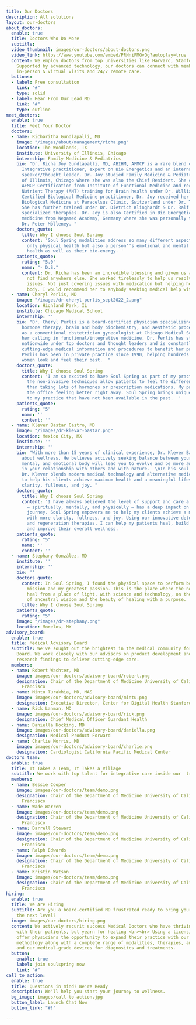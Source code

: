 ```yaml
---
title: Our Doctors
description: All solutions
layout: our-doctors
about_doctors:
  enable: true
  title: Doctors Who Do More
  subtitle: 
  video_thumbnail: images/our-doctors/about-doctors.png
  video_link: https://www.youtube.com/embed/PRNniFMQvQg?autoplay=true
  content: We employ doctors from top universities like Harvard, Stanford and NYU.
    Supported by advanced technology, our doctors can connect with members through
    in-person & virtual visits and 24/7 remote care.
  buttons:
  - label: Free consultation
    link: "#"
    type: solid
  - label: Hear From Our Lead MD
    link: "#"
    type: outline
meet_doctors:
  enable: true
  title: Meet Your Doctor
  doctors:
  - name: Richaritha Gundlapalli, MD
    image: "/images/about/management/richa.png"
    location: The Woodlands, TX
    institute: University of Illinois, Chicago
    internship: Family Medicine & Pediatrics
    bio: "Dr. Richa Joy Gundlapalli, MD, ABIHM, AFMCP is a rare blend of Board-Certified
      Integrative practitioner, expert on Bio Energetics and an internationally sought-after
      speaker/thought leader. Dr. Joy studied Family Medicine & Pediatrics at University
      of Illinois, Chicago where she was also the Chief Resident. She completed her
      AFMCP Certification from Institute of Functional Medicine and received Advanced
      Nutrient Therapy (ANT) training for Brain health under Dr. William Walsh.\n\nA
      Certified Biological Medicine practitioner, Dr. Joy received her training in
      Biological Medicine at Paracelsus Clinic, Switzerland under Dr. Thomas Rau.
      She has further trained under Dr. Dietrich Klinghardt & Dr. Ralf Oettmeier for
      specialized therapies. Dr. Joy is also Certified in Bio Energetics & Energy
      medicine from Wegamed Academy, Germany where she was personally trained under
      Dr. Peter Mölleney. "
    doctors_quote:
      title: Why I choose Soul Spring
      content: 'Soul Spring modalities address so many different aspect of health...not
        only physical health but also a person''s emotional and mental health, environmental
        health as well as their bio-energy. '
    patients_quote:
      rating: "5.0"
      name: "- D.S."
      content: Dr. Richa has been an incredible blessing and given us answers we could
        not find anywhere else. She worked tirelessly to help us resolve many different
        issues. Not just covering issues with medication but helping heal the whole
        body. I would recommend her to anybody seeking medical help with any issue.
  - name: Cheryl Perlis, MD
    image: "/images/dr-cheryl-perlis_sept2022_2.png"
    location: Highland Park, IL
    institute: Chicago Medical School
    internship: ''
    bio: "Dr. Cheryl Perlis is a board-certified physician specializing in natural
      hormone therapy, brain and body biochemistry, and aesthetic procedures.  \n\nTrained
      as a conventional obstetrician gynecologist at Chicago Medical School, she found
      her calling in functional/integrative medicine. Dr. Perlis has studied and trained
      nationwide under top doctors and thought leaders and is constantly learning
      cutting-edge medical information and procedures to benefit her patients. \n\nDr.
      Perlis has been in private practice since 1990, helping hundreds of men and
      women look and feel their best.  "
    doctors_quote:
      title: Why I choose Soul Spring
      content: 'I am so excited to have Soul Spring as part of my practice because
        the non-invasive techniques allow patients to feel the difference much quicker
        than taking lots of hormones or prescription medications. My patients leave
        the office feeling better right away. Soul Spring brings unique modalities
        to my practice that have not been available in the past.  '
    patients_quote:
      rating: "5"
      name: ''
      content: ''
  - name: Klever Bastar Castro, MD
    image: "/images/dr-klevar-bastar.png"
    location: Mexico City, MX
    institute: ''
    internship: ''
    bio: "With more than 15 years of clinical experience, Dr. Klever Bastar is passionate
      about wellness. He believes actively seeking balance between your physical,
      mental, and emotional body will lead you to evolve and be more aware and empathetic
      in your relationship with others and with nature.  \nIn his Soul Spring practice,
      Dr. Klever blends modern medical technology and alternative medicine therapies
      to help his clients achieve maximum health and a meaningful lifestyle with more
      clarity, fullness, and joy. "
    doctors_quote:
      title: Why I choose Soul Spring
      content: 'I have always believed the level of support and care a patient receives
        – spiritually, mentally, and physically – has a deep impact on their wellness
        journey. Soul Spring empowers me to help my clients achieve a meaningful lifestyle
        with more clarity, fullness, and joy. Using our innovative detoxification
        and regeneration therapies, I can help my patients heal, build resilience,
        and improve their overall wellness. '
    patients_quote:
      rating: "5"
      name: ''
      content: ''
  - name: Stephany González, MD
    institute: ''
    internship: ''
    bio: ''
    doctors_quote:
      content: In Soul Spring, I found the physical space to perform both my life
        mission and my greatest passion. This is the place where the new world will
        heal from a place of light, with science and technology, on the shoulders
        of ancestral wisdom and the beauty of healing with a purpose.
      title: Why I choose Soul Spring
    patients_quote:
      rating: "5"
    image: "/images/dr-stephany.png"
    location: Morelos, MX
advisory_board:
  enable: true
  title: Medical Advisory Board
  subtitle: We've sought out the brightest in the medical community for our Medical
    Board. We work closely with our advisors on product development and the latest
    research findings to deliver cutting-edge care.
  members:
  - name: Robert Wachter, MD
    image: images/our-doctors/advisory-board/robert.png
    designation: Chair of the Department of Medicine University of California, San
      Francisco
  - name: Mintu Turakhia, MD, MAS
    image: images/our-doctors/advisory-board/mintu.png
    designation: Executive Director, Center for Digital Health Stanford Medicine
  - name: Rick Lanman, MD
    image: images/our-doctors/advisory-board/rick.png
    designation: Chief Medical Officer Guardant Health
  - name: Daniella Hocking, MD
    image: images/our-doctors/advisory-board/daniella.png
    designation: Medical Product Forward
  - name: Charlie Morris, MD
    image: images/our-doctors/advisory-board/charlie.png
    designation: Cardiologist California Pacific Medical Center
doctors_team:
  enable: true
  title: It Takes a Team, It Takes a Village
  subtitle: We work with top talent for integrative care inside our  trusted ecosystem
  members:
  - name: Bessie Cooper
    image: images/our-doctors/team/demo.png
    designation: Chair of the Department of Medicine University of California, San
      Francisco
  - name: Wade Warren
    image: images/our-doctors/team/demo.png
    designation: Chair of the Department of Medicine University of California, San
      Francisco
  - name: Darrell Steward
    image: images/our-doctors/team/demo.png
    designation: Chair of the Department of Medicine University of California, San
      Francisco
  - name: Ralph Edwards
    image: images/our-doctors/team/demo.png
    designation: Chair of the Department of Medicine University of California, San
      Francisco
  - name: Kristin Watson
    image: images/our-doctors/team/demo.png
    designation: Chair of the Department of Medicine University of California, San
      Francisco
hiring:
  enable: true
  title: We Are Hiring
  subtitle: Are you a board-certified MD frustrated ready to bring your practice to
    the next level?
  image: images/our-doctors/hiring.png
  content: We actively recurit success Medical Doctors who have thriving practices
    with their patients, but yearn for healing <br><br> Using a licensing model, we
    offer physicians the opportunity to expand their practice with our propreitary
    methodlogy along with a complete range of modalities, therapies, and supplments
    and our medical-grade devices for diagnositcs and treatments.
  button:
    enable: true
    label: join soulspring now
    link: "#"
call_to_action:
  enable: true
  title: Questions in mind? We're Ready
  description: We'll help you start your journey to wellness.
  bg_image: images/call-to-action.jpg
  button_label: Launch Chat Now
  button_link: "#!"

---
```

